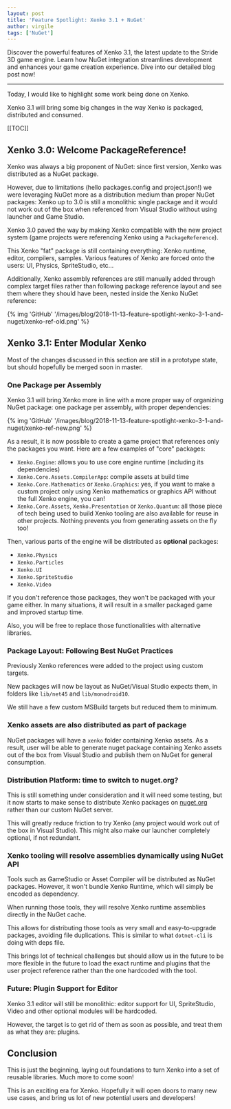 ```yaml
---
layout: post
title: 'Feature Spotlight: Xenko 3.1 + NuGet'
author: virgile
tags: ['NuGet']
---
```


Discover the powerful features of Xenko 3.1, the latest update to the Stride 3D game engine. Learn how NuGet integration streamlines development and enhances your game creation experience. Dive into our detailed blog post now!

---

Today, I would like to highlight some work being done on Xenko.

Xenko 3.1 will bring some big changes in the way Xenko is packaged, distributed and consumed.

[[TOC]]

## Xenko 3.0: Welcome PackageReference!

Xenko was always a big proponent of NuGet: since first version, Xenko was distributed as a NuGet package.

However, due to limitations (hello packages.config and project.json!) we were leveraging NuGet more as a distribution medium than proper NuGet packages: Xenko up to 3.0 is still a monolithic single package and it would not work out of the box when referenced from Visual Studio without using launcher and Game Studio.

Xenko 3.0 paved the way by making Xenko compatible with the new project system (game projects were referencing Xenko using a `PackageReference`).

This Xenko "fat" package is still containing everything: Xenko runtime, editor, compilers, samples. Various features of Xenko are forced onto the users: UI, Physics, SpriteStudio, etc...

Additionally, Xenko assembly references are still manually added through complex target files rather than following package reference layout and see them where they should have been, nested inside the Xenko NuGet reference:

{% img 'GitHub' '/images/blog/2018-11-13-feature-spotlight-xenko-3-1-and-nuget/xenko-ref-old.png' %}

## Xenko 3.1: Enter Modular Xenko

Most of the changes discussed in this section are still in a prototype state, but should hopefully be merged soon in master.

### One Package per Assembly

Xenko 3.1 will bring Xenko more in line with a more proper way of organizing NuGet package: one package per assembly, with proper dependencies:

{% img 'GitHub' '/images/blog/2018-11-13-feature-spotlight-xenko-3-1-and-nuget/xenko-ref-new.png' %}

As a result, it is now possible to create a game project that references only the packages you want. Here are a few examples of "core" packages:

* `Xenko.Engine`: allows you to use core engine runtime (including its dependencies)
* `Xenko.Core.Assets.CompilerApp`: compile assets at build time
* `Xenko.Core.Mathematics` or `Xenko.Graphics`: yes, if you want to make a custom project only using Xenko mathematics or graphics API without the full Xenko engine, you can!
* `Xenko.Core.Assets`, `Xenko.Presentation` or `Xenko.Quantum`: all those piece of tech being used to build Xenko tooling are also available for reuse in other projects. Nothing prevents you from generating assets on the fly too!

Then, various parts of the engine will be distributed as **optional** packages:

* `Xenko.Physics`
* `Xenko.Particles`
* `Xenko.UI`
* `Xenko.SpriteStudio`
* `Xenko.Video`

If you don't reference those packages, they won't be packaged with your game either. In many situations, it will result in a smaller packaged game and improved startup time.

Also, you will be free to replace those functionalities with alternative libraries.

### Package Layout: Following Best NuGet Practices

Previously Xenko references were added to the project using custom targets.

New packages will now be layout as NuGet/Visual Studio expects them, in folders like `lib/net45` and `lib/monodroid10`.

We still have a few custom MSBuild targets but reduced them to minimum.


### Xenko assets are also distributed as part of package

NuGet packages will have a `xenko` folder containing Xenko assets. As a result, user will be able to generate nuget package containing Xenko assets out of the box from Visual Studio and publish them on NuGet for general consumption.

### Distribution Platform: time to switch to nuget.org?

This is still something under consideration and it will need some testing, but it now starts to make sense to distribute Xenko packages on [nuget.org](https://nuget.org) rather than our custom NuGet server.

This will greatly reduce friction to try Xenko (any project would work out of the box in Visual Studio). This might also make our launcher completely optional, if not redundant.

### Xenko tooling will resolve assemblies dynamically using NuGet API

Tools such as GameStudio or Asset Compiler will be distributed as NuGet packages. However, it won't bundle Xenko Runtime, which will simply be encoded as dependency.

When running those tools, they will resolve Xenko runtime assemblies directly in the NuGet cache.

This allows for distributing those tools as very small and easy-to-upgrade packages, avoiding file duplications. This is similar to what `dotnet-cli` is doing with deps file.

This brings lot of technical challenges but should allow us in the future to be more flexible in the future to load the exact runtime and plugins that the user project reference rather than the one hardcoded with the tool.

### Future: Plugin Support for Editor

Xenko 3.1 editor will still be monolithic: editor support for UI, SpriteStudio, Video and other optional modules will be hardcoded.

However, the target is to get rid of them as soon as possible, and treat them as what they are: plugins.

## Conclusion

This is just the beginning, laying out foundations to turn Xenko into a set of reusable libraries. Much more to come soon!

This is an exciting era for Xenko. Hopefully it will open doors to many new use cases, and bring us lot of new potential users and developers!
